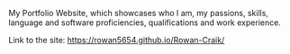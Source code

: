 My Portfolio Website, which showcases who I am, my passions, skills, language and software proficiencies, qualifications and work experience.

Link to the site: https://rowan5654.github.io/Rowan-Craik/ 
